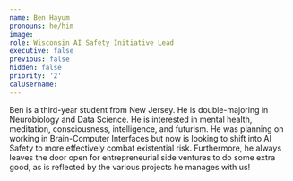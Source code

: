```yaml
---
name: Ben Hayum
pronouns: he/him
image:
role: Wisconsin AI Safety Initiative Lead
executive: false
previous: false
hidden: false
priority: '2'
calUsername:
---
```

Ben is a third-year student from New Jersey. He is double-majoring in Neurobiology and Data Science. He is interested in mental health, meditation, consciousness, intelligence, and futurism. He was planning on working in Brain-Computer Interfaces but now is looking to shift into AI Safety to more effectively combat existential risk. Furthermore, he always leaves the door open for entrepreneurial side ventures to do some extra good, as is reflected by the various projects he manages with us!
